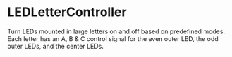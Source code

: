 # LEDLetterController
Turn LEDs mounted in large letters on and off based on predefined modes. Each letter has an A, B & C control   signal for the even outer LED, the odd outer LEDs, and the center LEDs.
